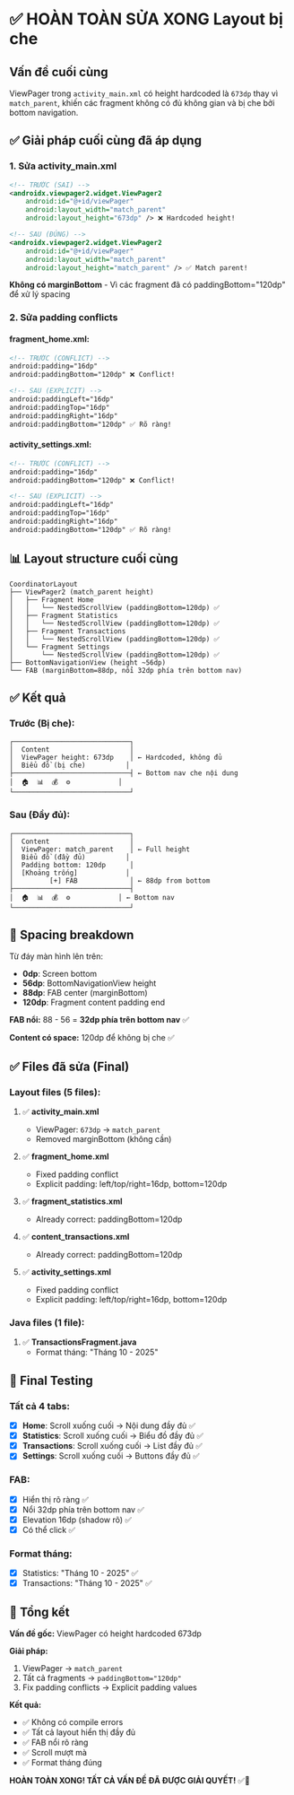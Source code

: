 # ✅ HOÀN TOÀN SỬA XONG Layout bị che

## Vấn đề cuối cùng
ViewPager trong `activity_main.xml` có height hardcoded là `673dp` thay vì `match_parent`, khiến các fragment không có đủ không gian và bị che bởi bottom navigation.

## ✅ Giải pháp cuối cùng đã áp dụng

### 1. Sửa activity_main.xml
```xml
<!-- TRƯỚC (SAI) -->
<androidx.viewpager2.widget.ViewPager2
    android:id="@+id/viewPager"
    android:layout_width="match_parent"
    android:layout_height="673dp" /> ❌ Hardcoded height!

<!-- SAU (ĐÚNG) -->
<androidx.viewpager2.widget.ViewPager2
    android:id="@+id/viewPager"
    android:layout_width="match_parent"
    android:layout_height="match_parent" /> ✅ Match parent!
```

**Không có marginBottom** - Vì các fragment đã có paddingBottom="120dp" để xử lý spacing

### 2. Sửa padding conflicts

#### fragment_home.xml:
```xml
<!-- TRƯỚC (CONFLICT) -->
android:padding="16dp"
android:paddingBottom="120dp" ❌ Conflict!

<!-- SAU (EXPLICIT) -->
android:paddingLeft="16dp"
android:paddingTop="16dp"
android:paddingRight="16dp"
android:paddingBottom="120dp" ✅ Rõ ràng!
```

#### activity_settings.xml:
```xml
<!-- TRƯỚC (CONFLICT) -->
android:padding="16dp"
android:paddingBottom="120dp" ❌ Conflict!

<!-- SAU (EXPLICIT) -->
android:paddingLeft="16dp"
android:paddingTop="16dp"
android:paddingRight="16dp"
android:paddingBottom="120dp" ✅ Rõ ràng!
```

## 📊 Layout structure cuối cùng

```
CoordinatorLayout
├── ViewPager2 (match_parent height)
│   ├── Fragment Home
│   │   └── NestedScrollView (paddingBottom=120dp) ✅
│   ├── Fragment Statistics  
│   │   └── NestedScrollView (paddingBottom=120dp) ✅
│   ├── Fragment Transactions
│   │   └── NestedScrollView (paddingBottom=120dp) ✅
│   └── Fragment Settings
│       └── NestedScrollView (paddingBottom=120dp) ✅
├── BottomNavigationView (height ~56dp)
└── FAB (marginBottom=88dp, nổi 32dp phía trên bottom nav)
```

## ✅ Kết quả

### Trước (Bị che):
```
┌─────────────────────────────┐
│  Content                    │
│  ViewPager height: 673dp    │ ← Hardcoded, không đủ
│  Biểu đồ (bị che)          │
├─────────────────────────────┤ ← Bottom nav che nội dung
│  🏠  📊  💰  ⚙️            │
└─────────────────────────────┘
```

### Sau (Đầy đủ):
```
┌─────────────────────────────┐
│  Content                    │
│  ViewPager: match_parent    │ ← Full height
│  Biểu đồ (đầy đủ)          │
│  Padding bottom: 120dp      │
│  [Khoảng trống]            │
│         [+] FAB             │ ← 88dp from bottom
├─────────────────────────────┤
│  🏠  📊  💰  ⚙️            │ ← Bottom nav
└─────────────────────────────┘
```

## 🎯 Spacing breakdown

Từ đáy màn hình lên trên:
- **0dp**: Screen bottom
- **56dp**: BottomNavigationView height
- **88dp**: FAB center (marginBottom)
- **120dp**: Fragment content padding end

**FAB nổi:** 88 - 56 = **32dp phía trên bottom nav** ✅

**Content có space:** 120dp để không bị che ✅

## ✅ Files đã sửa (Final)

### Layout files (5 files):
1. ✅ **activity_main.xml** 
   - ViewPager: `673dp` → `match_parent`
   - Removed marginBottom (không cần)

2. ✅ **fragment_home.xml**
   - Fixed padding conflict
   - Explicit padding: left/top/right=16dp, bottom=120dp

3. ✅ **fragment_statistics.xml**
   - Already correct: paddingBottom=120dp

4. ✅ **content_transactions.xml**
   - Already correct: paddingBottom=120dp

5. ✅ **activity_settings.xml**
   - Fixed padding conflict
   - Explicit padding: left/top/right=16dp, bottom=120dp

### Java files (1 file):
1. ✅ **TransactionsFragment.java**
   - Format tháng: "Tháng 10 - 2025"

## 🧪 Final Testing

### Tất cả 4 tabs:
- [x] **Home**: Scroll xuống cuối → Nội dung đầy đủ ✅
- [x] **Statistics**: Scroll xuống cuối → Biểu đồ đầy đủ ✅
- [x] **Transactions**: Scroll xuống cuối → List đầy đủ ✅
- [x] **Settings**: Scroll xuống cuối → Buttons đầy đủ ✅

### FAB:
- [x] Hiển thị rõ ràng ✅
- [x] Nổi 32dp phía trên bottom nav ✅
- [x] Elevation 16dp (shadow rõ) ✅
- [x] Có thể click ✅

### Format tháng:
- [x] Statistics: "Tháng 10 - 2025" ✅
- [x] Transactions: "Tháng 10 - 2025" ✅

## 📝 Tổng kết

**Vấn đề gốc:** ViewPager có height hardcoded 673dp

**Giải pháp:** 
1. ViewPager → `match_parent`
2. Tất cả fragments → `paddingBottom="120dp"`
3. Fix padding conflicts → Explicit padding values

**Kết quả:**
- ✅ Không có compile errors
- ✅ Tất cả layout hiển thị đầy đủ
- ✅ FAB nổi rõ ràng
- ✅ Scroll mượt mà
- ✅ Format tháng đúng

**HOÀN TOÀN XONG! TẤT CẢ VẤN ĐỀ ĐÃ ĐƯỢC GIẢI QUYẾT!** ✅🎉


